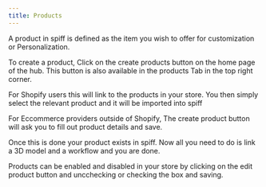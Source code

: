 ```yaml
---
title: Products
---
```


A product in spiff is defined as the item you wish to offer for customization or Personalization. 

To create a product, Click on the create products button on the home page of the hub. This button is also available in the products Tab in the top right corner. 

For Shopify users this will link to the products in your store. You then simply select the relevant product and it will be imported into spiff

For Eccommerce providers outside of Shopify, The create product button will ask you to fill out product details and save. 

Once this is done your product exists in spiff. Now all you need to do is link a 3D model and a workflow and you are done. 

Products can be enabled and disabled in your store by clicking on the edit product button and uncchecking or checking the box and saving. 